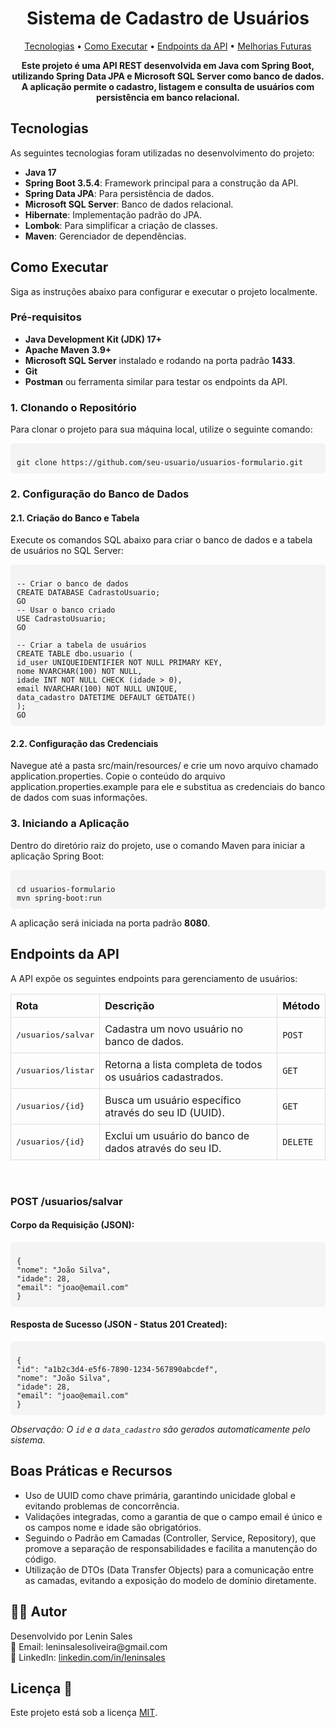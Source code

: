 <h1 align="center" style="font-weight: bold;">Sistema de Cadastro de Usuários</h1>

<p align="center">
<a href="#tech">Tecnologias</a> •
<a href="#started">Como Executar</a> •
<a href="#routes">Endpoints da API</a> •
<a href="#future">Melhorias Futuras</a>
</p>

<p align="center">
<b>Este projeto é uma API REST desenvolvida em <strong>Java com Spring Boot</strong>,
utilizando <strong>Spring Data JPA</strong> e <strong>Microsoft SQL Server</strong> como banco de
dados.<br>
A aplicação permite o <strong>cadastro, listagem e consulta de usuários</strong> com
persistência em banco relacional.
</b>
</p>

<h2 id="tech"> Tecnologias</h2>

<p>As seguintes tecnologias foram utilizadas no desenvolvimento do projeto:</p>

<ul>
<li><strong>Java 17</strong></li>
<li><strong>Spring Boot 3.5.4</strong>: Framework principal para a construção da API.</li>
<li><strong>Spring Data JPA</strong>: Para persistência de dados.</li>
<li><strong>Microsoft SQL Server</strong>: Banco de dados relacional.</li>
<li><strong>Hibernate</strong>: Implementação padrão do JPA.</li>
<li><strong>Lombok</strong>: Para simplificar a criação de classes.</li>
<li><strong>Maven</strong>: Gerenciador de dependências.</li>
</ul>

<h2 id="started"> Como Executar</h2>

<p>Siga as instruções abaixo para configurar e executar o projeto localmente.</p>

<h3>Pré-requisitos</h3>
<ul>
<li><strong>Java Development Kit (JDK) 17+</strong></li>
<li><strong>Apache Maven 3.9+</strong></li>
<li><strong>Microsoft SQL Server</strong> instalado e rodando na porta padrão <strong>1433</strong>.</li>
<li><strong>Git</strong></li>
<li><strong>Postman</strong> ou ferramenta similar para testar os endpoints da API.</li>
</ul>

<h3>1. Clonando o Repositório</h3>
<p>Para clonar o projeto para sua máquina local, utilize o seguinte comando:</p>

<pre><code style="background-color: #f4f4f4; padding: 10px; border-radius: 5px; display: block;">
git clone https://github.com/seu-usuario/usuarios-formulario.git
</code></pre>

<h3>2. Configuração do Banco de Dados</h3>
<h4>2.1. Criação do Banco e Tabela</h4>
<p>Execute os comandos SQL abaixo para criar o banco de dados e a tabela de usuários no SQL Server:</p>

<pre><code style="background-color: #f4f4f4; padding: 10px; border-radius: 5px; display: block;">
-- Criar o banco de dados
CREATE DATABASE CadrastoUsuario;
GO
-- Usar o banco criado
USE CadrastoUsuario;
GO

-- Criar a tabela de usuários
CREATE TABLE dbo.usuario (
id_user UNIQUEIDENTIFIER NOT NULL PRIMARY KEY,
nome NVARCHAR(100) NOT NULL,
idade INT NOT NULL CHECK (idade > 0),
email NVARCHAR(100) NOT NULL UNIQUE,
data_cadastro DATETIME DEFAULT GETDATE()
);
GO
</code></pre>

<h4>2.2. Configuração das Credenciais</h4>
<p>Navegue até a pasta src/main/resources/ e crie um novo arquivo chamado application.properties. Copie o conteúdo do arquivo application.properties.example para ele e substitua as credenciais do banco de dados com suas informações.</p>

<h3>3. Iniciando a Aplicação</h3>
<p>Dentro do diretório raiz do projeto, use o comando Maven para iniciar a aplicação Spring Boot:</p>
<pre><code style="background-color: #f4f4f4; padding: 10px; border-radius: 5px; display: block;">
cd usuarios-formulario
mvn spring-boot:run
</code></pre>

<p>A aplicação será iniciada na porta padrão <strong>8080</strong>.</p>

<h2 id="routes"> Endpoints da API</h2>

<p>A API expõe os seguintes endpoints para gerenciamento de usuários:</p>

<table style="width:100%; border-collapse: collapse;">
<thead>
<tr>
<th style="border: 1px solid #ddd; padding: 8px; text-align: left;">Rota</th>
<th style="border: 1px solid #ddd; padding: 8px; text-align: left;">Descrição</th>
<th style="border: 1px solid #ddd; padding: 8px; text-align: left;">Método</th>
</tr>
</thead>
<tbody>
<tr>
<td style="border: 1px solid #ddd; padding: 8px;"><kbd>/usuarios/salvar</kbd></td>
<td style="border: 1px solid #ddd; padding: 8px;">Cadastra um novo usuário no banco de dados.</td>
<td style="border: 1px solid #ddd; padding: 8px;"><code>POST</code></td>
</tr>
<tr>
<td style="border: 1px solid #ddd; padding: 8px;"><kbd>/usuarios/listar</kbd></td>
<td style="border: 1px solid #ddd; padding: 8px;">Retorna a lista completa de todos os usuários cadastrados.</td>
<td style="border: 1px solid #ddd; padding: 8px;"><code>GET</code></td>
</tr>
<tr>
<td style="border: 1px solid #ddd; padding: 8px;"><kbd>/usuarios/{id}</kbd></td>
<td style="border: 1px solid #ddd; padding: 8px;">Busca um usuário específico através do seu ID (UUID).</td>
<td style="border: 1px solid #ddd; padding: 8px;"><code>GET</code></td>
</tr>
<tr>
<td style="border: 1px solid #ddd; padding: 8px;"><kbd>/usuarios/{id}</kbd></td>
<td style="border: 1px solid #ddd; padding: 8px;">Exclui um usuário do banco de dados através do seu ID.</td>
<td style="border: 1px solid #ddd; padding: 8px;"><code>DELETE</code></td>
</tr>
</tbody>
</table>


<br>

<h3>POST /usuarios/salvar</h3>
<h4>Corpo da Requisição (JSON):</h4>
<pre><code style="background-color: #f4f4f4; padding: 10px; border-radius: 5px; display: block;">
{
"nome": "João Silva",
"idade": 28,
"email": "joao@email.com"
}
</code></pre>
<h4>Resposta de Sucesso (JSON - Status 201 Created):</h4>
<pre><code style="background-color: #f4f4f4; padding: 10px; border-radius: 5px; display: block;">
{
"id": "a1b2c3d4-e5f6-7890-1234-567890abcdef",
"nome": "João Silva",
"idade": 28,
"email": "joao@email.com"
}
</code></pre>
<p><i>Observação: O <code>id</code> e a <code>data_cadastro</code> são gerados automaticamente pelo sistema.</i></p>

<h2 id="boas-praticas"> Boas Práticas e Recursos</h2>
<ul>
<li>Uso de UUID como chave primária, garantindo unicidade global e evitando problemas de concorrência.</li>
<li>Validações integradas, como a garantia de que o campo email é único e os campos nome e idade são obrigatórios.</li>
<li>Seguindo o Padrão em Camadas (Controller, Service, Repository), que promove a separação de responsabilidades e facilita a manutenção do código.</li>
<li>Utilização de DTOs (Data Transfer Objects) para a comunicação entre as camadas, evitando a exposição do modelo de domínio diretamente.</li>
</ul>


<h2 id="autor">👨‍💻 Autor</h2>
<p>Desenvolvido por Lenin Sales<br>
📧 Email: leninsalesoliveira@gmail.com<br>
🔗 LinkedIn: <a href="https://www.linkedin.com/in/leninsales" target="_blank">linkedin.com/in/leninsales</a></p>

<h2 id="license">Licença 📃</h2>

Este projeto está sob a licença [MIT](./LICENSE).